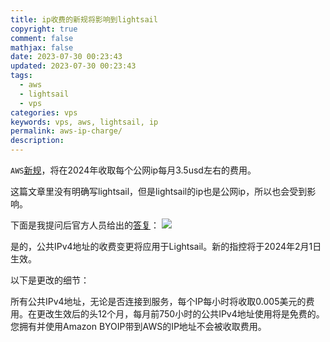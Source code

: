 ```yaml
---
title: ip收费的新规将影响到lightsail
copyright: true
comment: false
mathjax: false
date: 2023-07-30 00:23:43
updated: 2023-07-30 00:23:43
tags:
  - aws
  - lightsail
  - vps
categories: vps
keywords: vps, aws, lightsail, ip
permalink: aws-ip-charge/
description: 
---
```

`AWS`[新规](https://aws.amazon.com/blogs/aws/new-aws-public-ipv4-address-charge-public-ip-insights/)，将在2024年收取每个公网ip每月3.5usd左右的费用。
<!--more-->
这篇文章里没有明确写lightsail，但是lightsail的ip也是公网ip，所以也会受到影响。

下面是我提问后官方人员给出的[答复](https://repost.aws/questions/QUT9M2DAKiQTSkOXZnaYYR0g/does-lightsail-charge-extra-ip-fees)：
![](https://cdn.zyha.cn/blog/20230730000356.png?x-oss-process=style/blog)

是的，公共IPv4地址的收费变更将应用于Lightsail。新的指控将于2024年2月1日生效。

以下是更改的细节：

所有公共IPv4地址，无论是否连接到服务，每个IP每小时将收取0.005美元的费用。在更改生效后的头12个月，每月前750小时的公共IPv4地址使用将是免费的。您拥有并使用Amazon BYOIP带到AWS的IP地址不会被收取费用。
